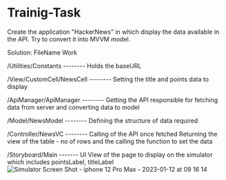 # Trainig-Task
Create the application "HackerNews" in which display the data available in the API. Try to convert it into MVVM model.

Solution:
FileName Work

/Utilities/Constants -------- Holds the baseURL

/View/CustomCell/NewsCell -------- Setting the title and points data to display

/ApiManager/ApiManager -------- Getting the API responsible for fetching data from server and converting data to model

/Model/NewsModel -------- Defining the structure of data required

/Controller/NewsVC -------- Calling of the API once fetched Returning the view of the table - no of rows and the calling the function to set the data

/Storyboard/Main ------- UI View of the page to display on the simulator which includes pointsLabel, titleLabel![Simulator Screen Shot - iphone 12 Pro Max - 2023-01-12 at 09 16 14](https://user-images.githubusercontent.com/22993256/211971509-d840e894-5792-4faa-991f-872d0e8839f1.png)
